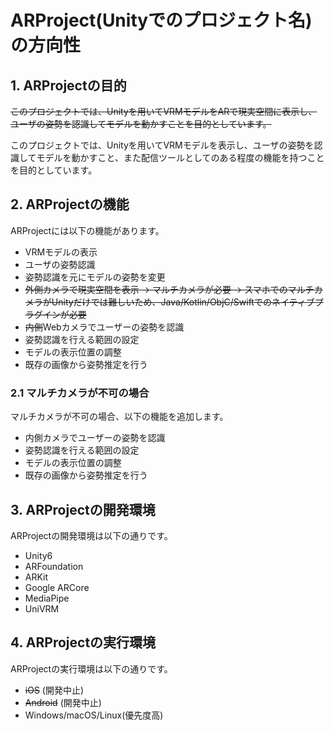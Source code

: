 # ARProject(Unityでのプロジェクト名)の方向性

## 1. ARProjectの目的

~~このプロジェクトでは、Unityを用いてVRMモデルをARで現実空間に表示し、ユーザの姿勢を認識してモデルを動かすことを目的としています。~~

このプロジェクトでは、Unityを用いてVRMモデルを表示し、ユーザの姿勢を認識してモデルを動かすこと、また配信ツールとしてのある程度の機能を持つことを目的としています。

## 2. ARProjectの機能

ARProjectには以下の機能があります。

- VRMモデルの表示
- ユーザの姿勢認識
- 姿勢認識を元にモデルの姿勢を変更
- ~~外側カメラで現実空間を表示 → マルチカメラが必要
  → スマホでのマルチカメラがUnityだけでは難しいため、Java/Kotlin/ObjC/Swiftでのネイティブプラグインが必要~~
- ~~内側~~Webカメラでユーザーの姿勢を認識
- 姿勢認識を行える範囲の設定
- モデルの表示位置の調整
- 既存の画像から姿勢推定を行う

### 2.1 マルチカメラが不可の場合

マルチカメラが不可の場合、以下の機能を追加します。

- 内側カメラでユーザーの姿勢を認識
- 姿勢認識を行える範囲の設定
- モデルの表示位置の調整
- 既存の画像から姿勢推定を行う

## 3. ARProjectの開発環境

ARProjectの開発環境は以下の通りです。

- Unity6
- ARFoundation
- ARKit
- Google ARCore
- MediaPipe
- UniVRM

## 4. ARProjectの実行環境

ARProjectの実行環境は以下の通りです。

- ~~iOS~~ (開発中止)
- ~~Android~~ (開発中止)
- Windows/macOS/Linux(優先度高)
